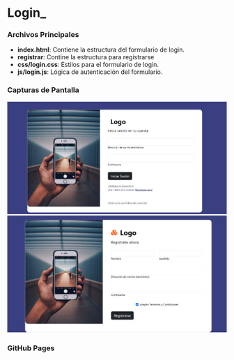 # Login_

### Archivos Principales
- **index.html**: Contiene la estructura del formulario de login.
- **registrar**: Contine la estructura para registrarse
- **css/login.css**: Estilos para el formulario de login.
- **js/login.js**: Lógica de autenticación del formulario.

### Capturas de Pantalla
![Login Form](https://github.com/naza2/Login_/blob/06c9d79f050b705962989044c5265a93a022acfc/Captura%20de%20pantalla%202025-07-08%20061347.png) 
![Login Form](https://github.com/naza2/Login_/blob/06c9d79f050b705962989044c5265a93a022acfc/Captura%20de%20pantalla%202025-07-08%20061415.png) 

### GitHub Pages
